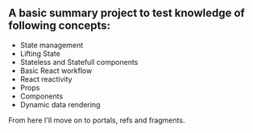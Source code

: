 ## A basic summary project to test knowledge of following concepts:
+ State management
+ Lifting State
+ Stateless and Statefull components
+ Basic React workflow
+ React reactivity
+ Props
+ Components
+ Dynamic data rendering

From here I'll move on to portals, refs and fragments.
